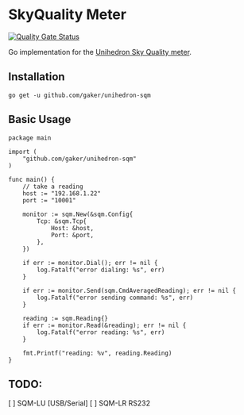# SkyQuality Meter

[![Quality Gate Status](https://sonarcloud.io/api/project_badges/measure?project=gaker_unihedron-sqm&metric=alert_status)](https://sonarcloud.io/summary/new_code?id=gaker_unihedron-sqm)

Go implementation for the [Unihedron Sky Quality meter](http://www.unihedron.com/).

## Installation

```
go get -u github.com/gaker/unihedron-sqm
```

## Basic Usage

```
package main

import (
    "github.com/gaker/unihedron-sqm"
)

func main() {
    // take a reading
    host := "192.168.1.22"
    port := "10001"

    monitor := sqm.New(&sqm.Config{
        Tcp: &sqm.Tcp{
            Host: &host,
            Port: &port,
        },
    })

    if err := monitor.Dial(); err != nil {
        log.Fatalf("error dialing: %s", err)
    }

    if err := monitor.Send(sqm.CmdAveragedReading); err != nil {
        log.Fatalf("error sending command: %s", err)
    }

    reading := sqm.Reading{}
    if err := monitor.Read(&reading); err != nil {
        log.Fatalf("error reading: %s", err)
    }

    fmt.Printf("reading: %v", reading.Reading)
}
```

## TODO:
[ ] SQM-LU [USB/Serial]
[ ] SQM-LR RS232